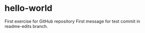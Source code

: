 # hello-world
First exercise for GitHub repository
First  message for test commit in readme-edits branch.
